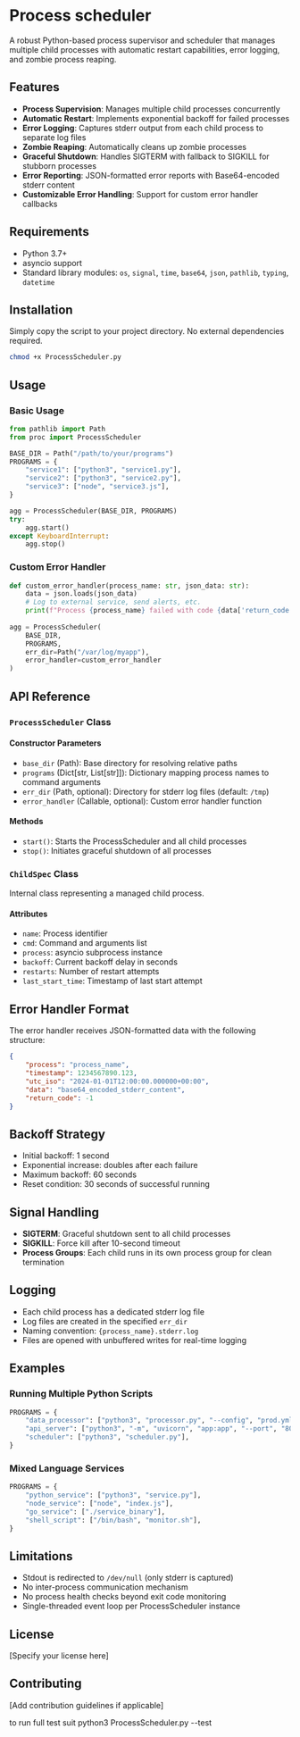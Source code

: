 # Process scheduler

A robust Python-based process supervisor and scheduler that manages multiple child processes with automatic restart capabilities, error logging, and zombie process reaping.

## Features

- **Process Supervision**: Manages multiple child processes concurrently
- **Automatic Restart**: Implements exponential backoff for failed processes
- **Error Logging**: Captures stderr output from each child process to separate log files
- **Zombie Reaping**: Automatically cleans up zombie processes
- **Graceful Shutdown**: Handles SIGTERM with fallback to SIGKILL for stubborn processes
- **Error Reporting**: JSON-formatted error reports with Base64-encoded stderr content
- **Customizable Error Handling**: Support for custom error handler callbacks

## Requirements

- Python 3.7+
- asyncio support
- Standard library modules: `os`, `signal`, `time`, `base64`, `json`, `pathlib`, `typing`, `datetime`

## Installation

Simply copy the script to your project directory. No external dependencies required.

```bash
chmod +x ProcessScheduler.py
```

## Usage

### Basic Usage

```python
from pathlib import Path
from proc import ProcessScheduler

BASE_DIR = Path("/path/to/your/programs")
PROGRAMS = {
    "service1": ["python3", "service1.py"],
    "service2": ["python3", "service2.py"],
    "service3": ["node", "service3.js"],
}

agg = ProcessScheduler(BASE_DIR, PROGRAMS)
try:
    agg.start()
except KeyboardInterrupt:
    agg.stop()
```

### Custom Error Handler

```python
def custom_error_handler(process_name: str, json_data: str):
    data = json.loads(json_data)
    # Log to external service, send alerts, etc.
    print(f"Process {process_name} failed with code {data['return_code']}")
    
agg = ProcessScheduler(
    BASE_DIR, 
    PROGRAMS, 
    err_dir=Path("/var/log/myapp"),
    error_handler=custom_error_handler
)
```

## API Reference

### `ProcessScheduler` Class

#### Constructor Parameters

- `base_dir` (Path): Base directory for resolving relative paths
- `programs` (Dict[str, List[str]]): Dictionary mapping process names to command arguments
- `err_dir` (Path, optional): Directory for stderr log files (default: `/tmp`)
- `error_handler` (Callable, optional): Custom error handler function

#### Methods

- `start()`: Starts the ProcessScheduler and all child processes
- `stop()`: Initiates graceful shutdown of all processes

### `ChildSpec` Class

Internal class representing a managed child process.

#### Attributes

- `name`: Process identifier
- `cmd`: Command and arguments list
- `process`: asyncio subprocess instance
- `backoff`: Current backoff delay in seconds
- `restarts`: Number of restart attempts
- `last_start_time`: Timestamp of last start attempt

## Error Handler Format

The error handler receives JSON-formatted data with the following structure:

```json
{
    "process": "process_name",
    "timestamp": 1234567890.123,
    "utc_iso": "2024-01-01T12:00:00.000000+00:00",
    "data": "base64_encoded_stderr_content",
    "return_code": -1
}
```

## Backoff Strategy

- Initial backoff: 1 second
- Exponential increase: doubles after each failure
- Maximum backoff: 60 seconds
- Reset condition: 30 seconds of successful running

## Signal Handling

- **SIGTERM**: Graceful shutdown sent to all child processes
- **SIGKILL**: Force kill after 10-second timeout
- **Process Groups**: Each child runs in its own process group for clean termination

## Logging

- Each child process has a dedicated stderr log file
- Log files are created in the specified `err_dir`
- Naming convention: `{process_name}.stderr.log`
- Files are opened with unbuffered writes for real-time logging

## Examples

### Running Multiple Python Scripts

```python
PROGRAMS = {
    "data_processor": ["python3", "processor.py", "--config", "prod.yml"],
    "api_server": ["python3", "-m", "uvicorn", "app:app", "--port", "8000"],
    "scheduler": ["python3", "scheduler.py"],
}
```

### Mixed Language Services

```python
PROGRAMS = {
    "python_service": ["python3", "service.py"],
    "node_service": ["node", "index.js"],
    "go_service": ["./service_binary"],
    "shell_script": ["/bin/bash", "monitor.sh"],
}
```

## Limitations

- Stdout is redirected to `/dev/null` (only stderr is captured)
- No inter-process communication mechanism
- No process health checks beyond exit code monitoring
- Single-threaded event loop per ProcessScheduler instance

## License

[Specify your license here]

## Contributing

[Add contribution guidelines if applicable]

to run full test suit 
python3 ProcessScheduler.py --test

